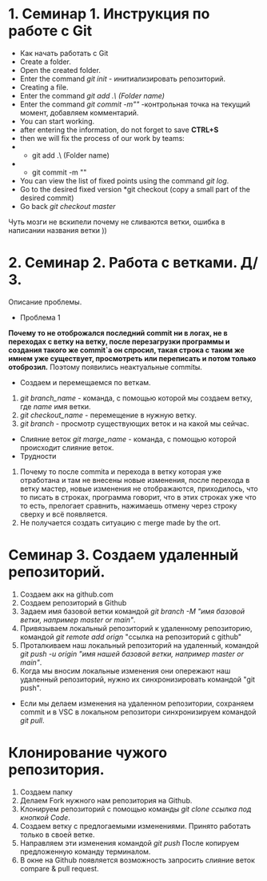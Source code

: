 # 1. Семинар 1. Инструкция по работе с Git
* Как начать работать с Git
* Create a folder.
* Open the created folder.
* Enter the command *git init* - инитиализировать репозиторий.
* Creating a file.
* Enter the command *git add .\ (Folder name)* 
* Enter the command *git commit -m""* -контрольная точка на текущий момент, добавляем комментарий.
* You can start working.
* after entering the information, do not forget to save **CTRL+S**
* then we will fix the process of our work by teams:
* * git add .\ (Folder name)
* * git commit -m ""
* You can view the list of fixed points using the command *git log*.
* Go to the desired fixed version *git checkout (copy a small part of the desired commit) 
 * Go back *git checkout master*

 Чуть мозги не вскипели почему не сливаются ветки, ошибка в написании названия ветки ))

# 2. Семинар 2. Работа с ветками. Д/З.   
Описание проблемы.
* Проблема 1

**Почему то не отоброжался последний commit ни в логах, не в переходах с ветку на ветку, после перезагрузки программы и создания такого же commit`a он спросил, такая строка с таким же имнем уже существует, просмотреть или переписать и потом только отоброзил.** Поэтому появились неактуальные commitы. 

* Создаем и перемещаемся по веткам.
1. *git branch_name* - команда, с помощью которой мы создаем ветку, где _name_ имя ветки.
2. *git checkout_name* - перемещение в нужную ветку.
3. *git branch* - просмотр существующих веток и на какой мы сейчас.
* Слияние веток
*git marge_name* - команда, с помощью которой происходит слияние веток.
* Трудности
1. Почему то после commita и перехода в ветку которая уже отработана и там не внесены новые изменения, после перехода в ветку мастер, новые изменения не отображаются, приходилось, что то писать в строках, программа говорит, что в этих строках уже что то есть, прелогает сравнить, нажимаешь отмену через строку сверху и всё появляется.
2. Не получается создать ситуацию с merge made by the ort.

# Семинар 3. Создаем удаленный репозиторий.

1. Создаем акк на github.com
2. Создаем репозиторий в Github
3. Задаем имя базовой ветки командой *git branch -M "имя базовой ветки, например master or main"*.
4. Привязываем локальный репозиторий к удаленному репозиторию, командой *git remote add orign* "ссылка на репозиторий с github"
5. Проталкиваем наш локальный репозиторий на удаленный, командой *git push -u origin "имя нашей базовой ветки, например master or main"*.
6. Когда мы вносим локальные изменения они опережают наш удаленный репозиторий, нужно их синхронизировать командой "git push".                                       
*  Если мы делаем изменения на удаленном репозитории, сохраняем commit и в VSC в локальном репозитори синхронизируем командой *git pull*. 

# Клонирование чужого репозитория.
1. Создаем папку
2. Делаем Fork нужного нам репозитория на Github.
3. Клонируем репозиторий с помощью команды *git clone ссылка под кнопкой Code*.
4. Создаем ветку с предлогаемыми изменениями. Принято работать только в своей ветке.
5. Направляем эти изменения командой *git push* После копируем предложенную команду терминалом.
6. В окне на Github появляется возможность запросить слияние веток compare & pull request.
